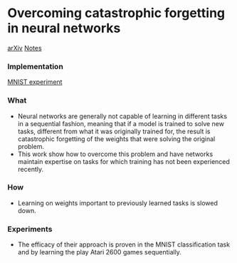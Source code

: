 # Overcoming catastrophic forgetting in neural networks
[arXiv](https://arxiv.org/abs/1612.00796)
[Notes](http://rylanschaeffer.github.io/content/research/overcoming_catastrophic_forgetting/main.html)
### Implementation
[MNIST experiment](https://github.com/ariseff/overcoming-catastrophic)

### What
- Neural networks are generally not capable of learning in different tasks in a sequential fashion, meaning that if a model is trained to solve new tasks, different from what it was originally trained for, the result is catastrophic forgetting of the weights that were solving the original problem.
- This work show how to overcome this problem and have networks maintain expertise on tasks for which training has not been experienced recently.

### How
- Learning on weights important to previously learned tasks is slowed down.

### Experiments
- The efficacy of their approach is proven in the MNIST classification task and by learning the play Atari 2600 games sequentially.
